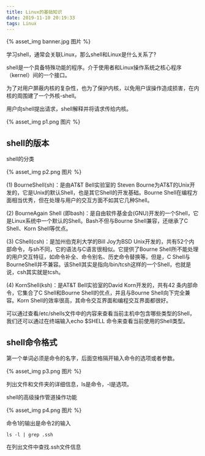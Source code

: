 ```yaml
---
title: Linux的基础知识
date: 2019-11-10 20:19:33
tags: Linux
---
```

{% asset_img banner.jpg 图片 %}

学习shell，通常会关联Linux，那么shell和Linux是什么关系了?

<!-- more -->

shell是一个具备特殊功能的程序。介于使用者和Linux操作系统之核心程序（kernel）间的一个接口。



为了对用户屏蔽内核的复杂性，也为了保护内核，以免用户误操作造成损害，在内核的周围建了一个外核-shell。






用户向shell提出请求，shell解释并将请求传给内核。

{% asset_img p1.png 图片 %}

## shell的版本



shell的分类

{% asset_img p2.png 图片 %}


(1) BourneShell(sh)：是由AT&T Bell实验室的 Steven Bourne为AT&T的Unix开发的，它是Unix的默认Shell，也是其它Shell的开发基础。Bourne Shell在编程方面相当优秀，但在处理与用户的交互方面不如其它几种Shell。



(2) BourneAgain Shell (即bash)：是自由软件基金会(GNU)开发的一个Shell，它是Linux系统中一个默认的Shell。Bash不但与Bourne Shell兼容，还继承了C Shell、Korn Shell等优点。



(3) CShell(csh)：是加州伯克利大学的Bill Joy为BSD Unix开发的，共有52个内部命令，与sh不同，它的语法与C语言很相似。它提供了Bourne Shell所不能处理的用户交互特征，如命令补全、命令别名、历史命令替换等。但是，C Shell与BourneShell并不兼容。该Shell其实是指向/bin/tcsh这样的一个Shell，也就是说，csh其实就是tcsh。



(4) KornShell(ksh)：是AT&T Bell实验室的David Korn开发的，共有42 条内部命令，它集合了C Shell和Bourne Shell的优点，并且与Bourne Shell向下完全兼容。Korn Shell的效率很高，其命令交互界面和编程交互界面都很好。



可以通过查看/etc/shells文件中的内容来查看当前主机中包含哪些类型的Shell，我们还可以通过在终端输入echo $SHELL 命令来查看当前使用的Shell类型。



## shell命令格式

第一个单词必须是命令的名字，后面空格隔开输入命令的选项或者参数。



{% asset_img p3.png 图片 %}


列出文件和文件夹的详细信息，ls是命令，-l是选项。



shell的高级操作管道操作功能

{% asset_img p4.png 图片 %}


命令1的输出是命令2的输入
```
ls -l | grep .ssh
```



在列出文件中查找.ssh文件信息

